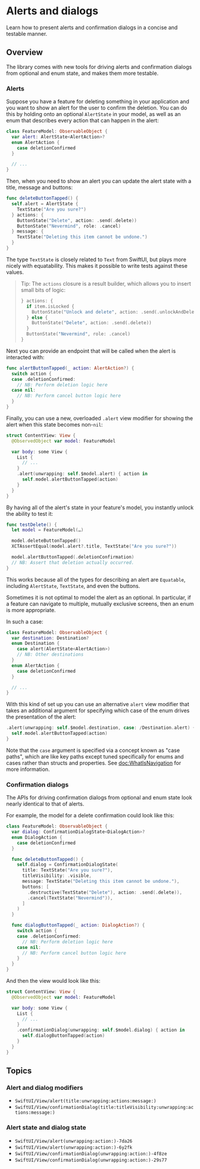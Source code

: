 # Alerts and dialogs

Learn how to present alerts and confirmation dialogs in a concise and testable manner.

## Overview

The library comes with new tools for driving alerts and confirmation dialogs from optional and enum
state, and makes them more testable.

### Alerts

Suppose you have a feature for deleting something in your application and you want to show an alert
for the user to confirm the deletion. You can do this by holding onto an optional `AlertState` in
your model, as well as an enum that describes every action that can happen in the alert:


```swift
class FeatureModel: ObservableObject {
  var alert: AlertState<AlertAction>?
  enum AlertAction {
    case deletionConfirmed
  }

  // ...
}
```

Then, when you need to show an alert you can update the alert state with a title, message and
buttons:

```swift
func deleteButtonTapped() {
  self.alert = AlertState {
    TextState("Are you sure?")
  } actions: {
    ButtonState("Delete", action: .send(.delete))
    ButtonState("Nevermind", role: .cancel)
  } message: {
    TextState("Deleting this item cannot be undone.")
  }
}
```

The type `TextState` is closely related to `Text` from SwiftUI, but plays more nicely with
equatability. This makes it possible to write tests against these values.

> Tip: The `actions` closure is a result builder, which allows you to insert small bits of logic:
> ```swift
> } actions: {
>   if item.isLocked {
>     ButtonState("Unlock and delete", action: .send(.unlockAndDelete))
>   } else {
>     ButtonState("Delete", action: .send(.delete))
>   }
>   ButtonState("Nevermind", role: .cancel)
> }
> ```

Next you can provide an endpoint that will be called when the alert is interacted with:

```swift
func alertButtonTapped(_ action: AlertAction?) {
  switch action {
  case .deletionConfirmed:
    // NB: Perform deletion logic here
  case nil:
    // NB: Perform cancel button logic here
  }
}
```

Finally, you can use a new, overloaded `.alert` view modifier for showing the alert when this state
becomes non-`nil`:

```swift
struct ContentView: View {
  @ObservedObject var model: FeatureModel

  var body: some View {
    List {
      // ...
    }
    .alert(unwrapping: self.$model.alert) { action in
      self.model.alertButtonTapped(action)
    }
  }
}
```

By having all of the alert's state in your feature's model, you instantly unlock the ability to test
it:

```swift
func testDelete() {
  let model = FeatureModel(…)

  model.deleteButtonTapped()
  XCTAssertEqual(model.alert?.title, TextState("Are you sure?"))

  model.alertButtonTapped(.deletionConfirmation)
  // NB: Assert that deletion actually occurred.
}
```

This works because all of the types for describing an alert are `Equatable`, including `AlertState`,
`TextState`, and even the buttons.

Sometimes it is not optimal to model the alert as an optional. In particular, if a feature can
navigate to multiple, mutually exclusive screens, then an enum is more appropriate.

In such a case:

```swift
class FeatureModel: ObservableObject {
  var destination: Destination?
  enum Destination {
    case alert(AlertState<AlertAction>)
    // NB: Other destinations
  }
  enum AlertAction {
    case deletionConfirmed
  }

  // ...
}
```

With this kind of set up you can use an alternative `alert` view modifier that takes an additional
argument for specifying which case of the enum drives the presentation of the alert:

```swift
.alert(unwrapping: self.$model.destination, case: /Destination.alert) { action in
  self.model.alertButtonTapped(action)
}
```

Note that the `case` argument is specified via a concept known as "case paths", which are like
key paths except tuned specifically for enums and cases rather than structs and properties. See
<doc:WhatIsNavigation> for more information.

### Confirmation dialogs

The APIs for driving confirmation dialogs from optional and enum state look nearly identical to that
of alerts.

For example, the model for a delete confirmation could look like this:

```swift
class FeatureModel: ObservableObject {
  var dialog: ConfirmationDialogState<DialogAction>?
  enum DialogAction {
    case deletionConfirmed
  }

  func deleteButtonTapped() {
    self.dialog = ConfirmationDialogState(
      title: TextState("Are you sure?"),
      titleVisibility: .visible,
      message: TextState("Deleting this item cannot be undone."),
      buttons: [
        .destructive(TextState("Delete"), action: .send(.delete)),
        .cancel(TextState("Nevermind")),
      ]
    )
  }

  func dialogButtonTapped(_ action: DialogAction?) {
    switch action {
    case .deletionConfirmed:
      // NB: Perform deletion logic here
    case nil:
      // NB: Perform cancel button logic here
    }
  }
}
```

And then the view would look like this:

```swift
struct ContentView: View {
  @ObservedObject var model: FeatureModel

  var body: some View {
    List {
      // ...
    }
    .confirmationDialog(unwrapping: self.$model.dialog) { action in
      self.dialogButtonTapped(action)
    }
  }
}
```

## Topics

### Alert and dialog modifiers

- ``SwiftUI/View/alert(title:unwrapping:actions:message:)``
- ``SwiftUI/View/confirmationDialog(title:titleVisibility:unwrapping:actions:message:)``

### Alert state and dialog state

- ``SwiftUI/View/alert(unwrapping:action:)-7da26``
- ``SwiftUI/View/alert(unwrapping:action:)-6y2fk``
- ``SwiftUI/View/confirmationDialog(unwrapping:action:)-4f8ze``
- ``SwiftUI/View/confirmationDialog(unwrapping:action:)-29s77``
